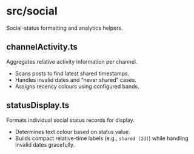 # src/social

Social-status formatting and analytics helpers.

## channelActivity.ts
Aggregates relative activity information per channel.
- Scans posts to find latest shared timestamps.
- Handles invalid dates and “never shared” cases.
- Assigns recency colours using configured bands.

## statusDisplay.ts
Formats individual social status records for display.
- Determines text colour based on status value.
- Builds compact relative-time labels (e.g., `shared (2d)`) while handling invalid dates gracefully.
